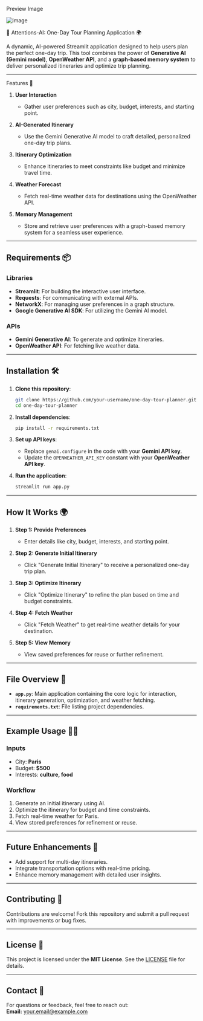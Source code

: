 
Preview Image

![image](https://github.com/user-attachments/assets/3d12122d-dafd-40cb-8a16-1f752646d4b1)

 
 
 
 
 
 


 
 🌟 Attentions-AI: One-Day Tour Planning Application 🌍

A dynamic, AI-powered Streamlit application designed to help users plan the perfect one-day trip. This tool combines the power of **Generative AI (Gemini model)**, **OpenWeather API**, and a **graph-based memory system** to deliver personalized itineraries and optimize trip planning.

---

Features 🚀

1. **User Interaction**  
   - Gather user preferences such as city, budget, interests, and starting point.

2. **AI-Generated Itinerary**  
   - Use the Gemini Generative AI model to craft detailed, personalized one-day trip plans.

3. **Itinerary Optimization**  
   - Enhance itineraries to meet constraints like budget and minimize travel time.

4. **Weather Forecast**  
   - Fetch real-time weather data for destinations using the OpenWeather API.

5. **Memory Management**  
   - Store and retrieve user preferences with a graph-based memory system for a seamless user experience.

---

## Requirements 📦

### Libraries
- **Streamlit**: For building the interactive user interface.
- **Requests**: For communicating with external APIs.
- **NetworkX**: For managing user preferences in a graph structure.
- **Google Generative AI SDK**: For utilizing the Gemini AI model.

### APIs
- **Gemini Generative AI**: To generate and optimize itineraries.
- **OpenWeather API**: For fetching live weather data.

---

## Installation 🛠️

1. **Clone this repository**:  
   ```bash
   git clone https://github.com/your-username/one-day-tour-planner.git
   cd one-day-tour-planner
   ```

2. **Install dependencies**:  
   ```bash
   pip install -r requirements.txt
   ```

3. **Set up API keys**:  
   - Replace `genai.configure` in the code with your **Gemini API key**.
   - Update the `OPENWEATHER_API_KEY` constant with your **OpenWeather API key**.

4. **Run the application**:  
   ```bash
   streamlit run app.py
   ```

---

## How It Works 🌍

1. **Step 1: Provide Preferences**  
   - Enter details like city, budget, interests, and starting point.

2. **Step 2: Generate Initial Itinerary**  
   - Click "Generate Initial Itinerary" to receive a personalized one-day trip plan.

3. **Step 3: Optimize Itinerary**  
   - Click "Optimize Itinerary" to refine the plan based on time and budget constraints.

4. **Step 4: Fetch Weather**  
   - Click "Fetch Weather" to get real-time weather details for your destination.

5. **Step 5: View Memory**  
   - View saved preferences for reuse or further refinement.

---

## File Overview 📂

- **`app.py`**: Main application containing the core logic for interaction, itinerary generation, optimization, and weather fetching.
- **`requirements.txt`**: File listing project dependencies.

---

## Example Usage 🧑‍💻

### Inputs
- City: **Paris**  
- Budget: **$500**  
- Interests: **culture, food**

### Workflow
1. Generate an initial itinerary using AI.  
2. Optimize the itinerary for budget and time constraints.  
3. Fetch real-time weather for Paris.  
4. View stored preferences for refinement or reuse.

---

## Future Enhancements 🌟

- Add support for multi-day itineraries.  
- Integrate transportation options with real-time pricing.  
- Enhance memory management with detailed user insights.

---

## Contributing 🤝

Contributions are welcome! Fork this repository and submit a pull request with improvements or bug fixes.

---

## License 📜

This project is licensed under the **MIT License**. See the [LICENSE](LICENSE) file for details.

---

## Contact 📧

For questions or feedback, feel free to reach out:  
**Email:** [your.email@example.com](mailto:your.email@example.com)
```









